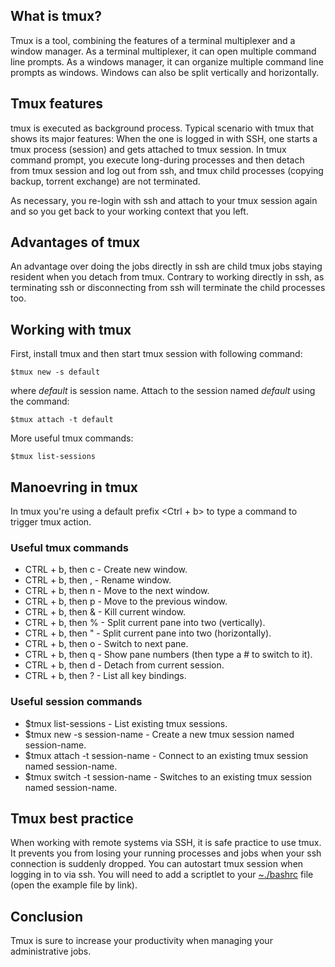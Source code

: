 ## What is tmux?
Tmux is a tool, combining the features of a terminal multiplexer and a window manager.
As a terminal multiplexer, it can open multiple command line prompts.
As a windows manager, it can organize multiple command line prompts 
as windows. Windows can also be split vertically and horizontally. 

## Tmux features
tmux is executed as background process. 
Typical scenario with tmux that shows its major features:
When the one is logged in with SSH, 
one starts a tmux process (session) and gets attached to tmux session.
In tmux command prompt, you execute long-during processes and then detach from tmux
session and log out from ssh, and  tmux child processes (copying backup, torrent exchange) are not terminated.

As necessary, you re-login with ssh and attach to your tmux session again and so you get back to 
your working context that you left.

## Advantages of tmux
An advantage over doing the jobs directly in ssh are child tmux jobs staying resident when you detach from tmux. Contrary to working directly in ssh, as terminating ssh or disconnecting from ssh 
will terminate the child processes too.

## Working with tmux
First, install tmux and then start tmux session with following command:

```
$tmux new -s default

```

where *default* is session name. 
Attach to the session named *default* using the command:

```
$tmux attach -t default
```
More useful tmux commands:

```
$tmux list-sessions

```
## Manoevring in tmux 
In tmux you're using a default prefix <Ctrl + b>
to type a command to trigger tmux action.

### Useful tmux commands
* CTRL + b, then c - Create new window.
* CTRL + b, then , - Rename window.
* CTRL + b, then n - Move to the next window.
* CTRL + b, then p - Move to the previous window.
* CTRL + b, then & - Kill current window.
* CTRL + b, then % - Split current pane into two (vertically).
* CTRL + b, then " - Split current pane into two (horizontally).
* CTRL + b, then o - Switch to next pane.
* CTRL + b, then q - Show pane numbers (then type a # to switch to it).
* CTRL + b, then d - Detach from current session.
* CTRL + b, then ? - List all key bindings. 

### Useful session commands
* $tmux list-sessions - List existing tmux sessions.
* $tmux new -s session-name - Create a new tmux session named session-name.
* $tmux attach -t session-name - Connect to an existing tmux session named session-name.
* $tmux switch -t session-name - Switches to an existing tmux session named session-name.


## Tmux best practice
When working with remote systems via SSH, it is safe practice to use tmux. It prevents you from losing your running processes and jobs when your ssh connection is suddenly dropped.
You can autostart tmux session when logging in to via ssh. You will need to add a scriptlet to your [~./bashrc](scripts/.baschrc) file (open the example file by link).

## Conclusion
Tmux is sure to increase your productivity when managing your administrative jobs.

